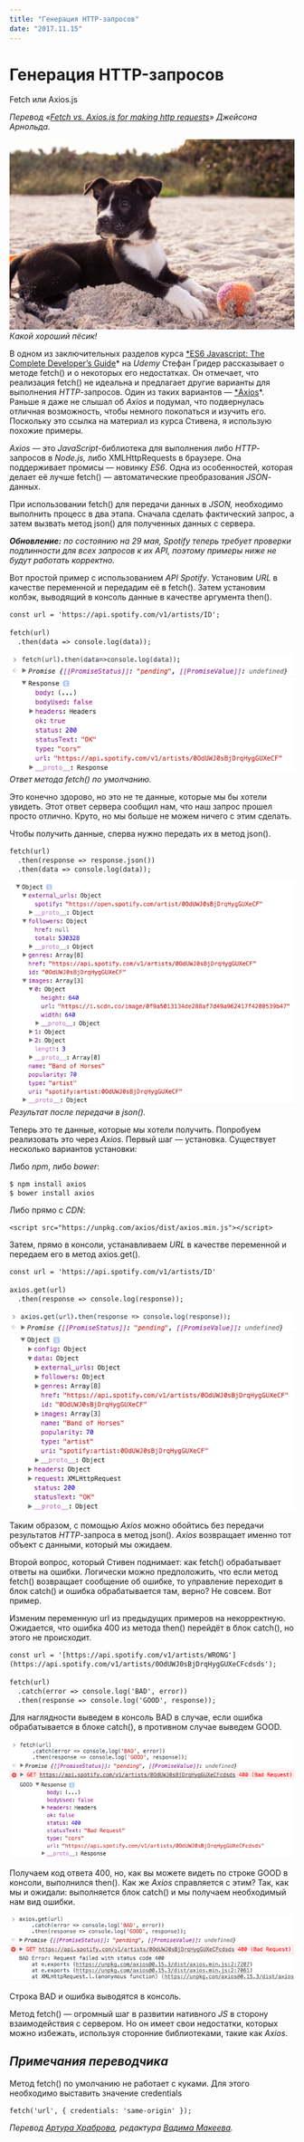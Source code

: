 ```yaml
---
title: "Генерация HTTP-запросов"
date: "2017.11.15"
---
```


# Генерация HTTP-запросов

Fetch или Axios.js

*Перевод «[Fetch vs. Axios.js for making http requests](https://medium.com/p/2b261cdd3af5)» Джейсона Арнольда.*

![Какой хороший пёсик!](images/1.jpg)
*Какой хороший пёсик!*

В одном из заключительных разделов курса [*ES6 Javascript: The Complete Developer’s Guide](https://www.udemy.com/javascript-es6-tutorial/learn/v4/overview)* на *Udemy* Стефан Гридер рассказывает о методе fetch() и о некоторых его недостатках. Он отмечает, что реализация fetch() не идеальна и предлагает другие варианты для выполнения *HTTP*-запросов. Один из таких вариантов — [*Axios](https://www.npmjs.com/package/axios)*. Раньше я даже не слышал об *Axios* и подумал, что подвернулась отличная возможность, чтобы немного покопаться и изучить его. Поскольку это ссылка на материал из курса Стивена, я использую похожие примеры.

*Axios* — это *JavaScript*-библиотека для выполнения либо *HTTP*-запросов в *Node.js,* либо XMLHttpRequests в браузере. Она поддерживает промисы — новинку *ES6*. Одна из особенностей, которая делает её лучше fetch() — автоматические преобразования *JSON*-данных.

При использовании fetch() для передачи данных в *JSON,* необходимо выполнить процесс в два этапа. Сначала сделать фактический запрос, а затем вызвать метод json() для полученных данных с сервера.

***Обновление:** по состоянию на 29 мая, Spotify теперь требует проверки подлинности для всех запросов к их API, поэтому примеры ниже не будут работать корректно.*

Вот простой пример c использованием *API Spotify*. Установим *URL* в качестве переменной и передадим её в fetch(). Затем установим колбэк, выводящий в консоль данные в качестве аргумента then().

    const url = 'https://api.spotify.com/v1/artists/ID';

    fetch(url)
      .then(data => console.log(data));

![Ответ метода fetch() по умолчанию.](images/2.png)
*Ответ метода fetch() по умолчанию.*

Это конечно здорово, но это не те данные, которые мы бы хотели увидеть. Этот ответ сервера сообщил нам, что наш запрос прошел просто отлично. Круто, но мы больше не можем ничего с этим сделать.

Чтобы получить данные, сперва нужно передать их в метод json().

    fetch(url)
      .then(response => response.json())
      .then(data => console.log(data));

![Результат после передачи в json().](images/3.png)
*Результат после передачи в json().*

Теперь это те данные, которые мы хотели получить. Попробуем реализовать это через *Axios*. Первый шаг — установка. Существует несколько вариантов установки:

Либо *npm*, либо *bower*:

    $ npm install axios
    $ bower install axios

Либо прямо с *CDN*:

    <script src="https://unpkg.com/axios/dist/axios.min.js"></script>

Затем, прямо в консоли, устанавливаем *URL* в качестве переменной и передаем его в метод axios.get().

    const url = 'https://api.spotify.com/v1/artists/ID'

    axios.get(url)
      .then(response => console.log(response));

![](images/4.png)

Таким образом, с помощью *Axios* можно обойтись без передачи результатов *HTTP*-запроса в метод json(). *Axios* возвращает именно тот объект с данными, который мы ожидаем.

Второй вопрос, который Стивен поднимает: как fetch() обрабатывает ответы на ошибки. Логически можно предположить, что если метод fetch() возвращает сообщение об ошибке, то управление переходит в блок catch() и ошибка обрабатывается там, верно? Не совсем. Вот пример.

Изменим переменную url из предыдущих примеров на некорректную. Ожидается, что ошибка 400 из метода then() перейдёт в блок сatch(), но этого не происходит.

    const url = '[https://api.spotify.com/v1/artists/WRONG'](https://api.spotify.com/v1/artists/0OdUWJ0sBjDrqHygGUXeCFcdsds');

    fetch(url)
      .catch(error => console.log('BAD', error))
      .then(response => console.log('GOOD', response));

Для наглядности выведем в консоль BAD в случае, если ошибка обрабатывается в блоке catch(), в противном случае выведем GOOD.

![](images/5.png)

Получаем код ответа 400, но, как вы можете видеть по строке GOOD в консоли, выполнился then(). Как же *Axios* справляется с этим? Так, как мы и ожидали: выполняется блок сatch() и мы получаем необходимый нам вид ошибки.

![](images/6.png)

Строка BAD и ошибка выводятся в консоль.

Метод fetch() — огромный шаг в развитии нативного *JS* в сторону взаимодействия с сервером. Но он имеет свои недостатки, которых можно избежать, используя сторонние библиотеками, такие как *Axios*.

## *Примечания переводчика*

Метод fetch() по умолчанию не работает с куками. Для этого необходимо выставить значение credentials

    fetch('url', { credentials: 'same-origin' });

*Перевод [Артура Храброва](https://medium.com/@nzvtrkk), редактура [Вадима Макеева](https://medium.com/@pepelsbey).*
